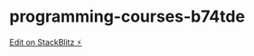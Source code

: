 # programming-courses-b74tde

[Edit on StackBlitz ⚡️](https://stackblitz.com/edit/programming-courses-b74tde)